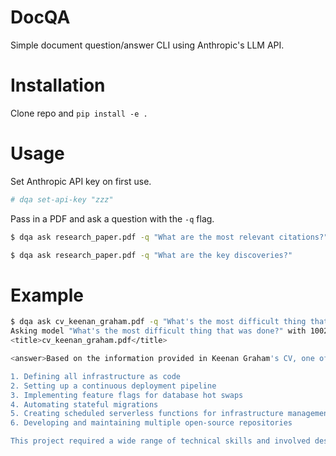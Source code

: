 # DocQA
Simple document question/answer CLI using Anthropic's LLM API.

# Installation

Clone repo and `pip install -e .`

# Usage

Set Anthropic API key on first use.
```bash
# dqa set-api-key "zzz"
```

Pass in a PDF and ask a question with the `-q` flag.
```bash
$ dqa ask research_paper.pdf -q "What are the most relevant citations?"
```

```bash
$ dqa ask research_paper.pdf -q "What are the key discoveries?"
```

# Example

```bash
$ dqa ask cv_keenan_graham.pdf -q "What's the most difficult thing that was done?"
Asking model "What's the most difficult thing that was done?" with 10024 character long document.
<title>cv_keenan_graham.pdf</title>

<answer>Based on the information provided in Keenan Graham's CV, one of the most difficult things he has done appears to be establishing an autoscaling genomics data portal for IGVF. This involved complex tasks such as:

1. Defining all infrastructure as code
2. Setting up a continuous deployment pipeline
3. Implementing feature flags for database hot swaps
4. Automating stateful migrations
5. Creating scheduled serverless functions for infrastructure management
6. Developing and maintaining multiple open-source repositories

This project required a wide range of technical skills and involved designing and implementing complex systems at scale, which likely presented significant challenges and required sophisticated problem-solving abilities.</answer>
```